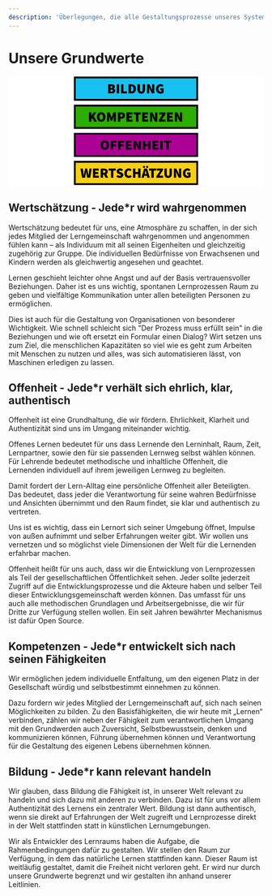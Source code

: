 ```yaml
---
description: 'Überlegungen, die alle Gestaltungsprozesse unseres Systems betreffen.'
---
```


# Unsere Grundwerte

![Die wichtigsten Grundsätze unserer Arbeit](./values.png)

## Wertschätzung - Jede\*r wird wahrgenommen

Wertschätzung bedeutet für uns, eine Atmosphäre zu schaffen, in der sich jedes Mitglied der Lerngemeinschaft wahrgenommen und angenommen fühlen kann – als Individuum mit all seinen Eigenheiten und gleichzeitig zugehörig zur Gruppe. Die individuellen Bedürfnisse von Erwachsenen und Kindern werden als gleichwertig angesehen und geachtet.

Lernen geschieht leichter ohne Angst und auf der Basis vertrauensvoller Beziehungen. Daher ist es uns wichtig, spontanen Lernprozessen Raum zu geben und vielfältige Kommunikation unter allen beteiligten Personen zu ermöglichen.

Dies ist auch für die Gestaltung von Organisationen von besonderer Wichtigkeit. Wie schnell schleicht sich "Der Prozess muss erfüllt sein" in die Beziehungen und wie oft ersetzt ein Formular einen Dialog? Wirt setzen uns zum Ziel, die menschlichen Kapazitäten so viel wie es geht zum Arbeiten mit Menschen zu nutzen und alles, was sich automatisieren lässt, von Maschinen erledigen zu lassen.

## Offenheit - Jede\*r verhält sich ehrlich, klar, authentisch

Offenheit ist eine Grundhaltung, die wir fördern. Ehrlichkeit, Klarheit und Authentizität sind uns im Umgang miteinander wichtig.

Offenes Lernen bedeutet für uns dass Lernende den Lerninhalt, Raum, Zeit, Lernpartner, sowie den für sie passenden Lernweg selbst wählen können. Für Lehrende bedeutet methodische und inhaltliche Offenheit, die Lernenden individuell auf ihrem jeweiligen Lernweg zu begleiten.

Damit fordert der Lern-Alltag eine persönliche Offenheit aller Beteiligten. Das bedeutet, dass jeder die Verantwortung für seine wahren Bedürfnisse und Ansichten übernimmt und den Raum findet, sie klar und authentisch zu vertreten.

Uns ist es wichtig, dass ein Lernort sich seiner Umgebung öffnet, Impulse von außen aufnimmt und selber Erfahrungen weiter gibt. Wir wollen uns vernetzen und so möglichst viele Dimensionen der Welt für die Lernenden erfahrbar machen.

Offenheit heißt für uns auch, dass wir die Entwicklung von Lernprozessen als Teil der gesellschaftlichen Öffentlichkeit sehen. Jeder sollte jederzeit Zugriff auf die Entwicklungsprozesse und die Akteure haben und selber Teil dieser Entwicklungsgemeinschaft werden können. Das umfasst für uns auch alle methodischen Grundlagen und Arbeitsergebnisse, die wir für Dritte zur Verfügung stellen wollen. Ein seit Jahren bewährter Mechanismus ist dafür Open Source.

## Kompetenzen - Jede\*r entwickelt sich nach seinen Fähigkeiten

Wir ermöglichen jedem individuelle Entfaltung, um den eigenen Platz in der Gesellschaft würdig und selbstbestimmt einnehmen zu können.

Dazu fordern wir jedes Mitglied der Lerngemeinschaft auf, sich nach seinen Möglichkeiten zu bilden. Zu den Basisfähigkeiten, die wir heute mit „Lernen“ verbinden, zählen wir neben der Fähigkeit zum verantwortlichen Umgang mit den Grundwerden auch Zuversicht, Selbstbewusstsein, denken und kommunizieren können, Führung übernehmen können und Verantwortung für die Gestaltung des eigenen Lebens übernehmen können.

## Bildung - Jede\*r kann relevant handeln

Wir glauben, dass Bildung die Fähigkeit ist, in unserer Welt relevant zu handeln und sich dazu mit anderen zu verbinden. Dazu ist für uns vor allem Authentizität des Lernens ein zentraler Wert. Bildung ist dann authentisch, wenn sie direkt auf Erfahrungen der Welt zugreift und Lernprozesse direkt in der Welt stattfinden statt in künstlichen Lernumgebungen.

Wir als Entwickler des Lernraums haben die Aufgabe, die Rahmenbedingungen dafür zu gestalten. Wir stellen den Raum zur Verfügung, in dem das natürliche Lernen stattfinden kann. Dieser Raum ist weitläufig gestaltet, damit die Freiheit nicht verloren geht. Er wird nur durch unsere Grundwerte begrenzt und wir gestalten ihn anhand unserer Leitlinien.


